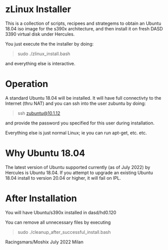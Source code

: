 zLinux Installer
================


This is a collection of scripts, recipees and strategems to obtain an Ubuntu 18.04 iso image for the s390x architecture, and then install it on fresh DASD 3390 virtual disk under Hercules. 

You just execute the the installer by doing:

>sudo ./zlinux_install.bash

and everything else is interactive. 


Operation
=========

A standard Ubuntu 18.04 will be installed. It will have full connectivty to the Internet (thru NAT) and you can ssh into the user zubuntu by doing:

>ssh zubuntu@10.1.12 

and provide the password you specified for this user during installation. 

Everything else is just normal Linux; ie you can run apt-get, etc. etc. 


Why Ubuntu 18.04
================

The latest version of Ubuntu supported currently (as of July 2022) by Hercules is Ubuntu 18.04. If you attempt to upgrade an existing Ubuntu 18.04 install to version 20.04 or higher, it will fail on IPL. 


After Installation
=================

You will have Ubuntu/s390x installed in dasd/hd0.120

You can remove all unnecessary files by executing

>sudo ./cleanup_after_successful_install.bash



Racingsmars/Moshix
July 2022
Milan
